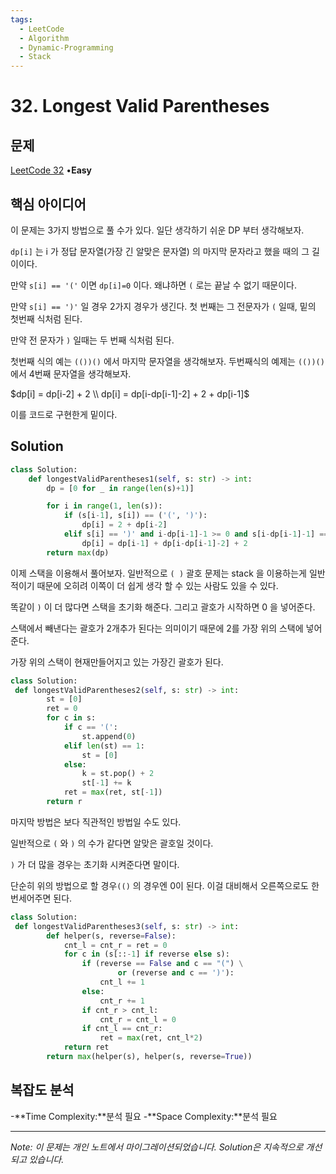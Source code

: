 ```yaml
---
tags:
  - LeetCode
  - Algorithm
  - Dynamic-Programming
  - Stack
---
```


# 32. Longest Valid Parentheses

## 문제

[LeetCode 32](https://leetcode.com/problems/longest-valid-parentheses/) •**Easy**

## 핵심 아이디어

이 문제는 3가지 방법으로 풀 수가 있다. 일단 생각하기 쉬운 DP 부터 생각해보자.

`dp[i]` 는 i 가 정답 문자열(가장 긴 알맞은 문자열) 의 마지막 문자라고 했을 때의 그 길이이다.

만약 `s[i] == '('` 이면 `dp[i]=0` 이다. 왜냐하면 `(` 로는 끝날 수 없기 때문이다.

만약 `s[i] == ')'` 일 경우 2가지 경우가 생긴다. 첫 번째는 그 전문자가 `(` 일때, 밑의 첫번째 식처럼 된다.

만약 전 문자가 `)` 일때는 두 번째 식처럼 된다.

첫번째 식의 예는 `(())()` 에서 마지막 문자열을 생각해보자. 두번째식의 예제는 `(())()` 에서 4번째 문자열을 생각해보자.

$dp[i] = dp[i-2] + 2 \\ dp[i] = dp[i-dp[i-1]-2] + 2 + dp[i-1]$

이를 코드로 구현한게 밑이다.

## Solution

```python
class Solution:
    def longestValidParentheses1(self, s: str) -> int:
        dp = [0 for _ in range(len(s)+1)]

        for i in range(1, len(s)):
            if (s[i-1], s[i]) == ('(', ')'):
                dp[i] = 2 + dp[i-2]
            elif s[i] == ')' and i-dp[i-1]-1 >= 0 and s[i-dp[i-1]-1] == '(':
                dp[i] = dp[i-1] + dp[i-dp[i-1]-2] + 2
        return max(dp)
```

이제 스택을 이용해서 풀어보자. 일반적으로 `( )` 괄호 문제는 stack 을 이용하는게 일반적이기 때문에 오히려 이쪽이 더 쉽게 생각 할 수 있는 사람도 있을 수 있다.

똑같이 `)` 이 더 많다면 스택을 초기화 해준다. 그리고 괄호가 시작하면 0 을 넣어준다.

스택에서 빼낸다는 괄호가 2개추가 된다는 의미이기 때문에 2를 가장 위의 스택에 넣어준다.

가장 위의 스택이 현재만들어지고 있는 가장긴 괄호가 된다.

```python
class Solution:
 def longestValidParentheses2(self, s: str) -> int:
        st = [0]
        ret = 0
        for c in s:
            if c == '(':
                st.append(0)
            elif len(st) == 1:
                st = [0]
            else:
                k = st.pop() + 2
                st[-1] += k
            ret = max(ret, st[-1])
        return r
```

마지막 방법은 보다 직관적인 방법일 수도 있다.

일반적으로 `(` 와 `)` 의 수가 같다면 알맞은 괄호일 것이다.

`)` 가 더 많을 경우는 초기화 시켜준다면 말이다.

단순히 위의 방법으로 할 경우`(()` 의 경우엔 0이 된다. 이걸 대비해서 오른쪽으로도 한번세어주면 된다.

```python
class Solution:
 def longestValidParentheses3(self, s: str) -> int:
        def helper(s, reverse=False):
            cnt_l = cnt_r = ret = 0
            for c in (s[::-1] if reverse else s):
                if (reverse == False and c == "(") \
                        or (reverse and c == ')'):
                    cnt_l += 1
                else:
                    cnt_r += 1
                if cnt_r > cnt_l:
                    cnt_r = cnt_l = 0
                if cnt_l == cnt_r:
                    ret = max(ret, cnt_l*2)
            return ret
        return max(helper(s), helper(s, reverse=True))
```

## 복잡도 분석

-**Time Complexity:**분석 필요
-**Space Complexity:**분석 필요

---

*Note: 이 문제는 개인 노트에서 마이그레이션되었습니다. Solution은 지속적으로 개선되고 있습니다.*
